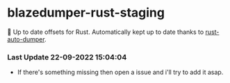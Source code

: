 # blazedumper-rust-staging

🚀 Up to date offsets for Rust. Automatically kept up to date thanks to [rust-auto-dumper](https://github.com/Akandesh/rust-auto-dumper).


### Last Update 22-09-2022 15:04:04
- If there's something missing then open a issue and i'll try to add it asap.
